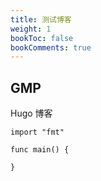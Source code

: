 ```yaml
---
title: 测试博客
weight: 1
bookToc: false
bookComments: true
---
```

## GMP

Hugo 博客

```Golang
import "fmt"

func main() {
    
}
```
